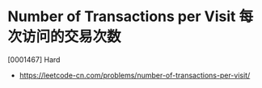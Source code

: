 # Number of Transactions per Visit 每次访问的交易次数

[0001467] Hard

- https://leetcode-cn.com/problems/number-of-transactions-per-visit/
